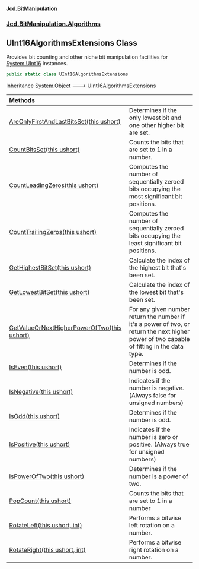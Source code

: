 #### [Jcd.BitManipulation](index.md 'index')

### [Jcd.BitManipulation.Algorithms](Jcd.BitManipulation.Algorithms.md 'Jcd.BitManipulation.Algorithms')

## UInt16AlgorithmsExtensions Class

Provides bit counting and other niche bit manipulation facilities
for [System.UInt16](https://docs.microsoft.com/en-us/dotnet/api/System.UInt16 'System.UInt16') instances.

```csharp
public static class UInt16AlgorithmsExtensions
```

Inheritance [System.Object](https://docs.microsoft.com/en-us/dotnet/api/System.Object 'System.Object') &#129106; UInt16AlgorithmsExtensions

| Methods                                                                                                                                                                                                                                                        |                                                                                                                                                    |
|:---------------------------------------------------------------------------------------------------------------------------------------------------------------------------------------------------------------------------------------------------------------|:---------------------------------------------------------------------------------------------------------------------------------------------------|
| [AreOnlyFirstAndLastBitsSet(this ushort)](Jcd.BitManipulation.Algorithms.UInt16AlgorithmsExtensions.AreOnlyFirstAndLastBitsSet(thisushort).md 'Jcd.BitManipulation.Algorithms.UInt16AlgorithmsExtensions.AreOnlyFirstAndLastBitsSet(this ushort)')             | Determines if the only lowest bit and one other higher bit are set.                                                                                |
| [CountBitsSet(this ushort)](Jcd.BitManipulation.Algorithms.UInt16AlgorithmsExtensions.CountBitsSet(thisushort).md 'Jcd.BitManipulation.Algorithms.UInt16AlgorithmsExtensions.CountBitsSet(this ushort)')                                                       | Counts the bits that are set to 1 in a number.                                                                                                     |
| [CountLeadingZeros(this ushort)](Jcd.BitManipulation.Algorithms.UInt16AlgorithmsExtensions.CountLeadingZeros(thisushort).md 'Jcd.BitManipulation.Algorithms.UInt16AlgorithmsExtensions.CountLeadingZeros(this ushort)')                                        | Computes the number of sequentially zeroed bits occupying the most significant bit positions.                                                  |
| [CountTrailingZeros(this ushort)](Jcd.BitManipulation.Algorithms.UInt16AlgorithmsExtensions.CountTrailingZeros(thisushort).md 'Jcd.BitManipulation.Algorithms.UInt16AlgorithmsExtensions.CountTrailingZeros(this ushort)')                                     | Computes the number of sequentially zeroed bits occupying the least significant bit positions.                                                 |
| [GetHighestBitSet(this ushort)](Jcd.BitManipulation.Algorithms.UInt16AlgorithmsExtensions.GetHighestBitSet(thisushort).md 'Jcd.BitManipulation.Algorithms.UInt16AlgorithmsExtensions.GetHighestBitSet(this ushort)')                                           | Calculate the index of the highest bit that's been set.                                                                                            |
| [GetLowestBitSet(this ushort)](Jcd.BitManipulation.Algorithms.UInt16AlgorithmsExtensions.GetLowestBitSet(thisushort).md 'Jcd.BitManipulation.Algorithms.UInt16AlgorithmsExtensions.GetLowestBitSet(this ushort)')                                              | Calculate the index of the lowest bit that's been set.                                                                                             |
| [GetValueOrNextHigherPowerOfTwo(this ushort)](Jcd.BitManipulation.Algorithms.UInt16AlgorithmsExtensions.GetValueOrNextHigherPowerOfTwo(thisushort).md 'Jcd.BitManipulation.Algorithms.UInt16AlgorithmsExtensions.GetValueOrNextHigherPowerOfTwo(this ushort)') | For any given number return the number if it's a power of two, or return the next higher power of two capable of fitting in the data type. |
| [IsEven(this ushort)](Jcd.BitManipulation.Algorithms.UInt16AlgorithmsExtensions.IsEven(thisushort).md 'Jcd.BitManipulation.Algorithms.UInt16AlgorithmsExtensions.IsEven(this ushort)')                                                                         | Determines if the number is odd.                                                                                                                   |
| [IsNegative(this ushort)](Jcd.BitManipulation.Algorithms.UInt16AlgorithmsExtensions.IsNegative(thisushort).md 'Jcd.BitManipulation.Algorithms.UInt16AlgorithmsExtensions.IsNegative(this ushort)')                                                             | Indicates if the number is negative. (Always false for unsigned numbers)                                                                           |
| [IsOdd(this ushort)](Jcd.BitManipulation.Algorithms.UInt16AlgorithmsExtensions.IsOdd(thisushort).md 'Jcd.BitManipulation.Algorithms.UInt16AlgorithmsExtensions.IsOdd(this ushort)')                                                                            | Determines if the number is odd.                                                                                                                   |
| [IsPositive(this ushort)](Jcd.BitManipulation.Algorithms.UInt16AlgorithmsExtensions.IsPositive(thisushort).md 'Jcd.BitManipulation.Algorithms.UInt16AlgorithmsExtensions.IsPositive(this ushort)')                                                             | Indicates if the number is zero or positive. (Always true for unsigned numbers)                                                                    |
| [IsPowerOfTwo(this ushort)](Jcd.BitManipulation.Algorithms.UInt16AlgorithmsExtensions.IsPowerOfTwo(thisushort).md 'Jcd.BitManipulation.Algorithms.UInt16AlgorithmsExtensions.IsPowerOfTwo(this ushort)')                                                       | Determines if the number is a power of two.                                                                                                        |
| [PopCount(this ushort)](Jcd.BitManipulation.Algorithms.UInt16AlgorithmsExtensions.PopCount(thisushort).md 'Jcd.BitManipulation.Algorithms.UInt16AlgorithmsExtensions.PopCount(this ushort)')                                                                   | Counts the bits that are set to 1 in a number                                                                                                      |
| [RotateLeft(this ushort, int)](Jcd.BitManipulation.Algorithms.UInt16AlgorithmsExtensions.RotateLeft(thisushort,int).md 'Jcd.BitManipulation.Algorithms.UInt16AlgorithmsExtensions.RotateLeft(this ushort, int)')                                               | Performs a bitwise left rotation on a number.                                                                                                      |
| [RotateRight(this ushort, int)](Jcd.BitManipulation.Algorithms.UInt16AlgorithmsExtensions.RotateRight(thisushort,int).md 'Jcd.BitManipulation.Algorithms.UInt16AlgorithmsExtensions.RotateRight(this ushort, int)')                                            | Performs a bitwise right rotation on a number.                                                                                                     |
